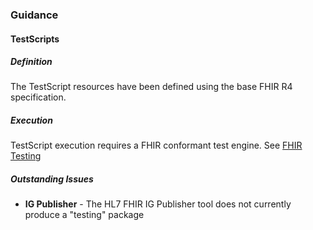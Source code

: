 
### Guidance

#### TestScripts

##### Definition

The TestScript resources have been defined using the base FHIR R4 specification.

##### Execution

TestScript execution requires a FHIR conformant test engine. See [FHIR Testing]({{site.data.fhir.path}}testing.html)

##### Outstanding Issues

* **IG Publisher** - The HL7 FHIR IG Publisher tool does not currently produce a "testing" package
